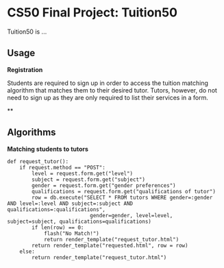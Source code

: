 # CS50 Final Project: Tuition50

Tuition50 is ...

## Usage

**Registration**

Students are required to sign up in order to access the tuition matching algorithm that matches them to their desired tutor.
Tutors, however, do not need to sign up as they are only required to list their services in a form.

**

## Algorithms

**Matching students to tutors**

```
def request_tutor():
    if request.method == "POST":
        level = request.form.get("level")
        subject = request.form.get("subject")
        gender = request.form.get("gender preferences")
        qualifications = request.form.get("qualifications of tutor")
        row = db.execute("SELECT * FROM tutors WHERE gender=:gender AND level=:level AND subject=:subject AND qualifications=:qualifications",
                           gender=gender, level=level, subject=subject, qualifications=qualifications)
        if len(row) == 0:
            flash("No Match!")
            return render_template("request_tutor.html")
        return render_template("requested.html", row = row)
    else:
        return render_template("request_tutor.html")
```

